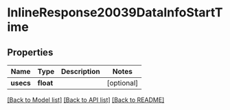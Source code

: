 # InlineResponse20039DataInfoStartTime

## Properties
Name | Type | Description | Notes
------------ | ------------- | ------------- | -------------
**usecs** | **float** |  | [optional] 

[[Back to Model list]](../README.md#documentation-for-models) [[Back to API list]](../README.md#documentation-for-api-endpoints) [[Back to README]](../README.md)

